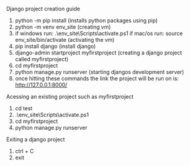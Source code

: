 Django project creation guide
1. python -m pip install (installs python packages using pip)
2. python -m venv env_site (creating vm)
3.  if windows run: .\env_site\Scripts\activate.ps1 if mac/os run: source env_site/bin/activate (activating the vm)
4. pip install django (install django)
5. django-admin startproject myfirstproject (creating a django project called myfirstproject)
6. cd myfirstproject
7. python manage.py runserver (starting djangos development server)
8. once hitting these commands the link the project will be run on is: http://127.0.0.1:8000/

Acessing an existing project such as myfirstproject
1. cd test
2. .\env_site\Scripts\activate.ps1
3. cd myfirstproject
4. python manage.py runserver

Exiting a django project
1. ctrl + C
2. exit



